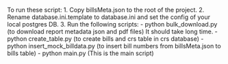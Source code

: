 To run these script:
    1. Copy billsMeta.json to the root of the project.
    2. Rename database.ini.template to database.ini and set the config of your local postgres DB.
    3. Run the following scripts:
        - python bulk_download.py (to download report metadata json and pdf files) It should take long time.
        - python create_table.py (to create bills and crs table in crs database)
        - python insert_mock_billdata.py (to insert bill numbers from billsMeta.json to bills table)
        - python main.py (This is the main script)